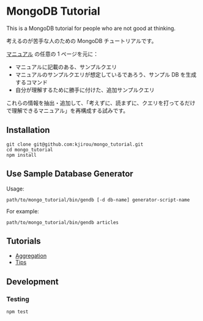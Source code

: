 MongoDB Tutorial
================

This is a MongoDB tutorial for people who are not good at thinking.

考えるのが苦手な人のための MongoDB チュートリアルです。

[マニュアル](http://docs.mongodb.org/manual/) の任意の 1 ページを元に：

- マニュアルに記載のある、サンプルクエリ
- マニュアルのサンプルクエリが想定しているであろう、サンプル DB を生成するコマンド
- 自分が理解するために勝手に付けた、追加サンプルクエリ

これらの情報を抽出・追加して、「考えずに、読まずに、クエリを打ってるだけで理解できるマニュアル」を再構成する試みです。


## Installation

```
git clone git@github.com:kjirou/mongo_tutorial.git
cd mongo_tutorial
npm install
```


## Use Sample Database Generator

Usage:

```
path/to/mongo_tutorial/bin/gendb [-d db-name] generator-script-name
```

For example:

```
path/to/mongo_tutorial/bin/gendb articles
```


## Tutorials

- [Aggregation](tutorials/aggregation.md)
- [Tips](tutorials/tips.md)


## Development

### Testing

```
npm test
```
